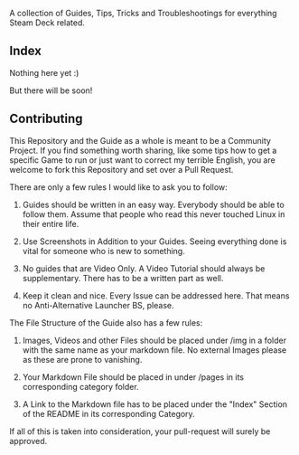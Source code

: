 A collection of Guides, Tips, Tricks and Troubleshootings for everything Steam Deck related.



## **Index**

Nothing here yet :)

But there will be soon!



## Contributing

This Repository and the Guide as a whole is meant to be a Community Project.
If you find something worth sharing, like some tips how to get a specific Game to run or just want to correct my terrible English, you are welcome to fork this Repository and set over a Pull Request.

There are only a few rules I would like to ask you to follow:

1.  Guides should be written in an easy way. Everybody should be able to follow them.
    Assume that people who read this never touched Linux in their entire life.

2. Use Screenshots in Addition to your Guides. Seeing everything done is vital for someone who is new to something.

3. No guides that are Video Only. A Video Tutorial should always be supplementary. There has to be a written part as well.

4. Keep it clean and nice. Every Issue can be addressed here. That means no Anti-Alternative Launcher BS, please.



The File Structure of the Guide also has a few rules:

1. Images, Videos and other Files should be placed under /img in a folder with the same name as your markdown file. No external Images please as these are prone to vanishing.

2. Your Markdown File should be placed in under /pages in its corresponding category folder.

3. A Link to the Markdown file has to be placed under the "Index" Section of the README in its corresponding Category.

If all of this is taken into consideration, your pull-request will surely be approved.






